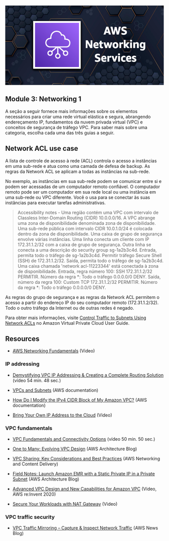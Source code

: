 ![alt text](../img/AWS-Networking-Services.jpg "AWS-Networking-Services.jpg")
## Module 3: Networking 1

A seção a seguir fornece mais informações sobre os elementos necessários para criar uma rede virtual elástica e segura, abrangendo endereçamento IP, fundamentos da nuvem privada virtual (VPC) e conceitos de segurança de tráfego VPC. Para saber mais sobre uma categoria, escolha cada uma das três guias a seguir.

## Network ACL use case

A lista de controle de acesso à rede (ACL) controla o acesso a instâncias em uma sub-rede e atua como uma camada de defesa de backup. As regras da Network ACL se aplicam a todas as instâncias na sub-rede.

No exemplo, as instâncias em sua sub-rede podem se comunicar entre si e podem ser acessadas de um computador remoto confiável. O computador remoto pode ser um computador em sua rede local ou uma instância em uma sub-rede ou VPC diferente. Você o usa para se conectar às suas instâncias para executar tarefas administrativas.

> Accessibility notes - Uma região contém uma VPC com intervalo de Classless Inter-Domain Routing (CIDR) 10.0.0.0/16. A VPC abrange uma zona de disponibilidade denominada zona de disponibilidade. Uma sub-rede pública com intervalo CIDR 10.0.1.0/24 é colocada dentro da zona de disponibilidade. Uma caixa de grupo de segurança envolve várias instâncias. Uma linha conecta um cliente com IP 172.31.1.2/32 com a caixa de grupo de segurança. Outra linha se conecta a uma descrição do security group sg-1a2b3c4d. Entrada, permita todo o tráfego de sg-1a2b3c4d. Permitir tráfego Secure Shell (SSH) de 172.31.1.2/32. Saída, permita todo o tráfego de sg-1a2b3c4d. Uma caixa chamada 'network acl-11223344' está conectada à zona de disponibilidade. Entrada, regra número 100: SSH 172.31.1.2/32 PERMITIR. Número da regra *: Todo o tráfego 0.0.0.0/0 DENY. Saída, número da regra 100: Custom TCP 172.31.1.2/32 PERMITIR. Número da regra *: Todo o tráfego 0.0.0.0/0 DENY.

As regras do grupo de segurança e as regras da Network ACL permitem o acesso a partir do endereço IP do seu computador remoto (172.31.1.2/32). Todo o outro tráfego da Internet ou de outras redes é negado.

Para obter mais informações, visite [Control Traffic to Subnets Using Network ACLs](https://docs.aws.amazon.com/vpc/latest/userguide/vpc-network-acls.html) no Amazon Virtual Private Cloud User Guide.

## Resources

- [AWS Networking Fundamentals](https://www.youtube.com/watch?v=hiKPPy584Mg) (Video)

### IP addressing

- [Demystifying VPC IP Addressing & Creating a Complete Routing Solution ](https://youtu.be/rvJMCdjSZxU) (vídeo 54 min. 48 sec.)

- [VPCs and Subnets](https://docs.aws.amazon.com/vpc/latest/userguide/how-it-works.html#how-it-works-subnet) (AWS documentation)

- [How Do I Modify the IPv4 CIDR Block of My Amazon VPC?](https://aws.amazon.com/premiumsupport/knowledge-center/vpc-ip-address-range/) (AWS documentation)

- [Bring Your Own IP Address to the Cloud](https://www.youtube.com/watch?v=6G54JaQq5Go) (Video)

### VPC fundamentals

- [VPC Fundamentals and Connectivity Options](https://youtu.be/jZAvKgqlrjY) (vídeo 50 min. 50 sec.)

- [One to Many: Evolving VPC Design](https://aws.amazon.com/blogs/architecture/one-to-many-evolving-vpc-design/) (AWS Architecture Blog)

- [VPC Sharing: Key Considerations and Best Practices](https://aws.amazon.com/blogs/networking-and-content-delivery/vpc-sharing-key-considerations-and-best-practices/) (AWS Networking and Content Delivery)

- [Field Notes: Launch Amazon EMR with a Static Private IP in a Private Subnet](https://aws.amazon.com/blogs/architecture/field-notes-launch-amazon-emr-with-a-static-private-ip-in-a-private-subnet/) (AWS Architecture Blog)

- [Advanced VPC Design and New Capabilities for Amazon VPC](https://www.youtube.com/watch?v=tkaMmFoWwaA) (Video, AWS re:Invent 2020)

- [Secure Your Workloads with NAT Gateway](https://www.youtube.com/watch?v=SwZoQZi-eYk) (Video)

### VPC traffic security

- [VPC Traffic Mirroring – Capture & Inspect Network Traffic](https://aws.amazon.com/blogs/aws/new-vpc-traffic-mirroring/) (AWS News Blog)